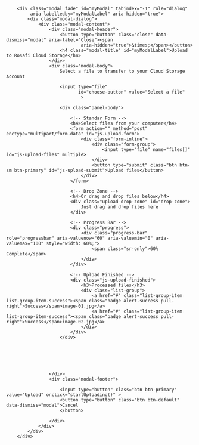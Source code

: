         <div class="modal fade" id="myModal" tabindex="-1" role="dialog"
             aria-labelledby="myModalLabel" aria-hidden="true">
            <div class="modal-dialog">
                <div class="modal-content">
                    <div class="modal-header">
                        <button type="button" class="close" data-dismiss="modal" aria-label="Close"><span
                                aria-hidden="true">&times;</span></button>
                        <h4 class="modal-title" id="myModalLabel">Upload to Rosafi Cloud Storage</h4>
                    </div>
                    <div class="modal-body">
                        Select a file to transfer to your Cloud Storage Account

                        <input type="file"
                               id="choose-button" value="Select a file"
                                >

                        <div class="panel-body">

                            <!-- Standar Form -->
                            <h4>Select files from your computer</h4>
                            <form action="" method="post" enctype="multipart/form-data" id="js-upload-form">
                                <div class="form-inline">
                                    <div class="form-group">
                                        <input type="file" name="files[]" id="js-upload-files" multiple>
                                    </div>
                                    <button type="submit" class="btn btn-sm btn-primary" id="js-upload-submit">Upload files</button>
                                </div>
                            </form>

                            <!-- Drop Zone -->
                            <h4>Or drag and drop files below</h4>
                            <div class="upload-drop-zone" id="drop-zone">
                                Just drag and drop files here
                            </div>

                            <!-- Progress Bar -->
                            <div class="progress">
                                <div class="progress-bar" role="progressbar" aria-valuenow="60" aria-valuemin="0" aria-valuemax="100" style="width: 60%;">
                                    <span class="sr-only">60% Complete</span>
                                </div>
                            </div>

                            <!-- Upload Finished -->
                            <div class="js-upload-finished">
                                <h3>Processed files</h3>
                                <div class="list-group">
                                    <a href="#" class="list-group-item list-group-item-success"><span class="badge alert-success pull-right">Success</span>image-01.jpg</a>
                                    <a href="#" class="list-group-item list-group-item-success"><span class="badge alert-success pull-right">Success</span>image-02.jpg</a>
                                </div>
                            </div>
                        </div>






                    </div>
                    <div class="modal-footer">

                        <input type="button" class="btn btn-primary" value="Upload" onclick="startUploading()" >
                        <button type="button" class="btn btn-default" data-dismiss="modal">Cancel
                        </button>

                    </div>
                </div>
            </div>
        </div>
